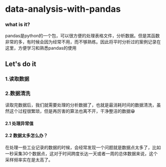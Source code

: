 # data-analysis-with-pandas
### what is it? 

pandas是python的一个包，可以很方便的处理表格文件，分析数据。但是其函数非常的多，有时候会因为经常不用，而不够熟练。因此将平时分析过的案例记录在这里，方便学习和熟悉pandas的使用

## Let's do it
### 1.读取数据

### 2.数据清洗
读取完数据后，我们就需要处理的分析数据了，也就是最消耗时间的数据清洗，虽然这个过程很繁琐，但是再厉害的算法也离不开，干净整洁的数据😁
#### 2.1 处理异常值
#### 2.2 数据太多怎么办？
在处理一些工业记录的数据的时候，会经常发现一个问题就是数据点太多了，比如一秒采集30个数据点，这对于时间跨度长达一天或者一周的总体数据来说，这个采样频率实在是太高了。

